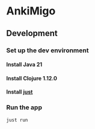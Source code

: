 # AnkiMigo

## Development

### Set up the dev environment

#### Install Java 21

#### Install Clojure 1.12.0

#### Install [just](https://github.com/casey/just)

### Run the app

```bash
just run
```
